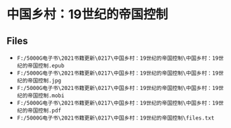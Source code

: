 # 中国乡村：19世纪的帝国控制

## Files

- `F:/5000G电子书\2021书籍更新\0217\中国乡村：19世纪的帝国控制\中国乡村：19世纪的帝国控制.epub`
- `F:/5000G电子书\2021书籍更新\0217\中国乡村：19世纪的帝国控制\中国乡村：19世纪的帝国控制.jpg`
- `F:/5000G电子书\2021书籍更新\0217\中国乡村：19世纪的帝国控制\中国乡村：19世纪的帝国控制.mobi`
- `F:/5000G电子书\2021书籍更新\0217\中国乡村：19世纪的帝国控制\中国乡村：19世纪的帝国控制.pdf`
- `F:/5000G电子书\2021书籍更新\0217\中国乡村：19世纪的帝国控制\files.txt`
